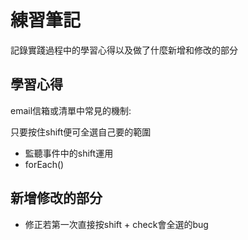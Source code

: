 

# 練習筆記

記錄實踐過程中的學習心得以及做了什麼新增和修改的部分  



## 學習心得

email信箱或清單中常見的機制:
  
只要按住shift便可全選自己要的範圍

* 監聽事件中的shift運用
* forEach()

 
## 新增修改的部分

* 修正若第一次直接按shift + check會全選的bug


